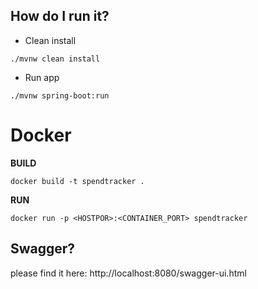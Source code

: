 

## How do I run it?

* Clean install
```shell
./mvnw clean install 
```
* Run app
```shell
./mvnw spring-boot:run 
```


# Docker

**BUILD**
```shell
docker build -t spendtracker .      
```
**RUN**
```shell
docker run -p <HOSTPOR>:<CONTAINER_PORT> spendtracker       
```

## Swagger?

please find it here: http://localhost:8080/swagger-ui.html
